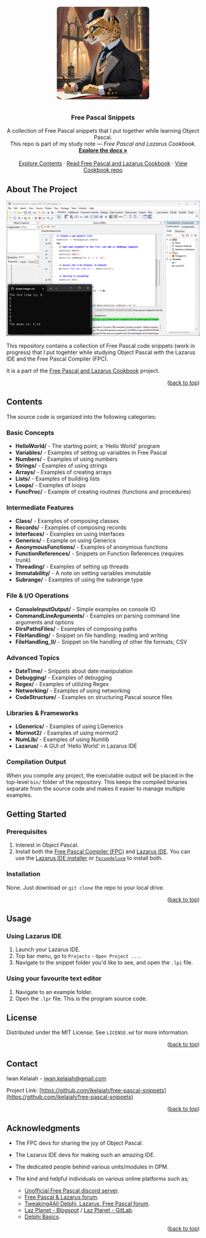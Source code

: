 <!-- Improved compatibility of back to top link: See: https://github.com/othneildrew/Best-README-Template/pull/73 -->
<a name="readme-top"></a>


<!-- PROJECT LOGO -->
<br />
<div align="center">
  <a href="https://github.com/ikelaiah/free-pascal-snippets">
    <img src="images/logo.png" alt="Logo" width="256" height="256">
  </a>

<h3 align="center">Free Pascal Snippets</h3>

  <p align="center">
    A collection of Free Pascal snippets that I put together while learning Object Pascal. 
    <br>This repo is part of my study note — <i>Free Pascal and Lazarus Cookbook</i>.
    <br />
        <a href="https://github.com/ikelaiah/free-pascal-snippets"><strong>Explore the docs »</strong></a>
    <br />
    <br/>
    <a href="#contents">Explore Contents</a>
    ·
     <a href="https://ikelaiah.github.io/free-pascal-cookbook">Read Free Pascal and Lazarus Cookbook</a>
    ·
    <a href="https://github.com/ikelaiah/free-pascal-cookbook">View Cookbook repo</a>
  </p>
</div>

<!-- ABOUT THE PROJECT -->
## About The Project

![Demo Screen 1](images/demo-01.png)

This repository contains a collection of Free Pascal code snippets (work in progress) that I put togehter while studying Object Pascal with the Lazarus IDE and the Free Pascal Compiler (FPC).

It is a part of the [Free Pascal and Lazarus Cookbook](https://ikelaiah.github.io/free-pascal-and-lazarus-cookbook) project.

<p align="right">(<a href="#readme-top">back to top</a>)</p>

<!-- CONTENTS -->

## Contents

The source code is organized into the following categories:

### Basic Concepts
- **HelloWorld/** - The starting point; a 'Hello World' program
- **Variables/** - Examples of setting up variables in Free Pascal
- **Numbers/** - Examples of using numbers
- **Strings/** - Examples of using strings
- **Arrays/** - Examples of creating arrays
- **Lists/** - Examples of building lists
- **Loops/** - Examples of loops
- **FuncProc/** - Example of creating routines (functions and procedures)

### Intermediate Features
- **Class/** - Examples of composing classes
- **Records/** - Examples of composing records
- **Interfaces/** - Examples on using Interfaces
- **Generics/** - Example on using Generics
- **AnonymousFunctions/** - Examples of anonymous functions
- **FunctionReferences/** - Snippets on Function References (requires trunk)
- **Threading/** - Examples of setting up threads
- **Immutability/** - A note on setting variables immutable
- **Subrange/** - Examples of using the subrange type

### File & I/O Operations
- **ConsoleInputOutput/** - Simple examples on console IO
- **CommandLineArguments/** - Examples on parsing command line arguments and options
- **DirsPathsFiles/** - Examples of composing paths
- **FileHandling/** - Snippet on file handling; reading and writing
- **FileHandling_II/** - Snippet on file handling of other file formats; CSV

### Advanced Topics
- **DateTime/** - Snippets about date manipulation
- **Debugging/** - Examples of debugging
- **Regex/** - Examples of utilizing Regex
- **Networking/** - Examples of using networking
- **CodeStructure/** - Examples on structuring Pascal source files

### Libraries & Frameworks
- **LGenerics/** - Examples of using LGenerics
- **Mormot2/** - Examples of using mormot2
- **NumLib/** - Examples of using Numlib
- **Lazarus/** - A GUI of 'Hello World' in Lazarus IDE

### Compilation Output
When you compile any project, the executable output will be placed in the top-level `bin/` folder of the repository. This keeps the compiled binaries separate from the source code and makes it easier to manage multiple examples.

<!-- GETTING STARTED -->

## Getting Started

### Prerequisites

1. Interest in Object Pascal.
2. Install both the [Free Pascal Compiler (FPC)](https://www.freepascal.org) and [Lazarus IDE](https://www.lazarus-ide.org). You can use the [Lazarus IDE installer](https://www.lazarus-ide.org/index.php?page=downloads) or [`fpcupdeluxe`](https://github.com/LongDirtyAnimAlf/fpcupdeluxe/releases) to install both.


### Installation

None. Just download or `git clone` the repo to your local drive.

<p align="right">(<a href="#readme-top">back to top</a>)</p>

## Usage

### Using Lazarus IDE

1. Launch your Lazarus IDE.
2. Top bar menu, go to `Projects` - `Open Project ...`. 
3. Navigate to the snippet folder you'd like to see, and open the `.lpi` file.

### Using your favourite text editor

1. Navigate to an example folder.
2. Open the `.lpr` file. This is the program source code.

<!-- LICENSE -->
## License

Distributed under the MIT License. See `LICENSE.md` for more information.

<p align="right">(<a href="#readme-top">back to top</a>)</p>

<!-- CONTACT -->
## Contact

Iwan Kelaiah - iwan.kelaiah@gmail.com

Project Link: [https://github.com/ikelaiah/free-pascal-snippets](https://github.com/ikelaiah/free-pascal-snippets)

<p align="right">(<a href="#readme-top">back to top</a>)</p>


<!-- ACKNOWLEDGMENTS -->
## Acknowledgments

- The FPC devs for sharing the joy of Object Pascal.
- The Lazarus IDE devs for making such an amazing IDE.
- The dedicated people behind various units/modules in OPM.
- The kind and helpful individuals on various online platforms such as;

    - [Unofficial Free Pascal discord server](https://discord.com/channels/570025060312547359/570091337173696513).
    - [Free Pascal & Lazarus forum](https://forum.lazarus.freepascal.org/index.php).
    - [Tweaking4All Delphi, Lazarus, Free Pascal forum](https://www.tweaking4all.com/forum/delphi-lazarus-free-pascal/).
    - [Laz Planet - Blogspot](https://lazplanet.blogspot.com) / [Laz Planet - GitLab](https://lazplanet.gitlab.io).
    - [Delphi Basics](https://www.delphibasics.co.uk/index.html).

<p align="right">(<a href="#readme-top">back to top</a>)</p>